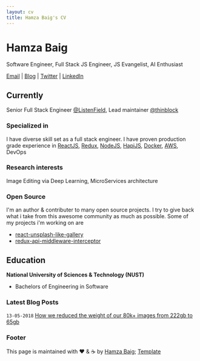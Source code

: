 ```yaml
---
layout: cv
title: Hamza Baig's CV
---
```

# Hamza Baig
Software Engineer, Full Stack JS Engineer, JS Evangelist, AI Enthusiast

<div id="webaddress">
  <a href="hamzabaig18@gmail.com">Email</a>
| <a href="https://medium.com/@hamxabaig">Blog</a>
| <a href="https://twitter.com/hamxabaig_">Twitter</a>
| <a href="http://linkedin.com/in/hamxabaig">LinkedIn</a>
</div>


## Currently

Senior Full Stack Engineer [@ListenField](https://twitter.com/listenfield), Lead maintainer [@thinblock](https://twitter.com/thinblock)

### Specialized in

I have diverse skill set as a full stack engineer. I have proven production grade experience in [ReactJS](https://github.com/facebook/react), [Redux](http://redux.js.org), [NodeJS](https://github.com/nodejs/node), [HapiJS](https://github.com/hapijs/), [Docker](http://docker.com), [AWS](https://aws.amazon.com), DevOps

### Research interests

Image Editing via Deep Learning, MicroServices architecture

### Open Source

I'm an author & contributer to many open source projects. I try to give back what i take from this awesome community as much as possible. Some of my projects i'm working on are
- [react-unsplash-like-gallery](https://github.com/hamxabaig/react-unsplash-like-gallery)
- [redux-api-middleware-interceptor](https://github.com/hamxabaig/redux-api-middleware-interceptor)


## Education

__National University of Sciences & Technology (NUST)__
- Bachelors of Engineering in Software


### Latest Blog Posts

`13-05-2018`
[How we reduced the weight of our 80k+ images from 222gb to 65gb](https://medium.com/le-craft/how-we-reduced-the-weight-of-our-80k-images-from-222gb-to-65gb-f066b4e8a471)


### Footer

This page is maintained with :heart: & :coffee: by [Hamza Baig](https://github.com/hamxabaig); [Template](https://github.com/elipapa/markdown-cv)


